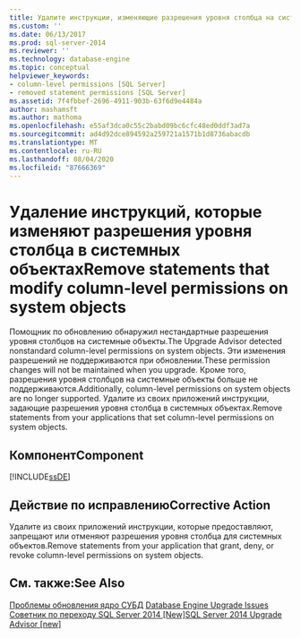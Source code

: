 ```yaml
---
title: Удалите инструкции, изменяющие разрешения уровня столбца на системные объекты | Документация Майкрософт
ms.custom: ''
ms.date: 06/13/2017
ms.prod: sql-server-2014
ms.reviewer: ''
ms.technology: database-engine
ms.topic: conceptual
helpviewer_keywords:
- column-level permissions [SQL Server]
- removed statement permissions [SQL Server]
ms.assetid: 7f4fbbef-2696-4911-903b-63f6d9e4484a
author: mashamsft
ms.author: mathoma
ms.openlocfilehash: e55af3dca0c55c2babd09bc6cfc48ed0ddf3ad7a
ms.sourcegitcommit: ad4d92dce894592a259721a1571b1d8736abacdb
ms.translationtype: MT
ms.contentlocale: ru-RU
ms.lasthandoff: 08/04/2020
ms.locfileid: "87666369"
---
```

# <a name="remove-statements-that-modify-column-level-permissions-on-system-objects"></a><span data-ttu-id="af5d1-102">Удаление инструкций, которые изменяют разрешения уровня столбца в системных объектах</span><span class="sxs-lookup"><span data-stu-id="af5d1-102">Remove statements that modify column-level permissions on system objects</span></span>
  <span data-ttu-id="af5d1-103">Помощник по обновлению обнаружил нестандартные разрешения уровня столбцов на системные объекты.</span><span class="sxs-lookup"><span data-stu-id="af5d1-103">The Upgrade Advisor detected nonstandard column-level permissions on system objects.</span></span> <span data-ttu-id="af5d1-104">Эти изменения разрешений не поддерживаются при обновлении.</span><span class="sxs-lookup"><span data-stu-id="af5d1-104">These permission changes will not be maintained when you upgrade.</span></span> <span data-ttu-id="af5d1-105">Кроме того, разрешения уровня столбцов на системные объекты больше не поддерживаются.</span><span class="sxs-lookup"><span data-stu-id="af5d1-105">Additionally, column-level permissions on system objects are no longer supported.</span></span> <span data-ttu-id="af5d1-106">Удалите из своих приложений инструкции, задающие разрешения уровня столбца в системных объектах.</span><span class="sxs-lookup"><span data-stu-id="af5d1-106">Remove statements from your applications that set column-level permissions on system objects.</span></span>  
  
## <a name="component"></a><span data-ttu-id="af5d1-107">Компонент</span><span class="sxs-lookup"><span data-stu-id="af5d1-107">Component</span></span>  
 [!INCLUDE[ssDE](../../includes/ssde-md.md)]  
  
## <a name="corrective-action"></a><span data-ttu-id="af5d1-108">Действие по исправлению</span><span class="sxs-lookup"><span data-stu-id="af5d1-108">Corrective Action</span></span>  
 <span data-ttu-id="af5d1-109">Удалите из своих приложений инструкции, которые предоставляют, запрещают или отменяют разрешения уровня столбца для системных объектов.</span><span class="sxs-lookup"><span data-stu-id="af5d1-109">Remove statements from your application that grant, deny, or revoke column-level permissions on system objects.</span></span>  
  
## <a name="see-also"></a><span data-ttu-id="af5d1-110">См. также:</span><span class="sxs-lookup"><span data-stu-id="af5d1-110">See Also</span></span>  
 <span data-ttu-id="af5d1-111">[Проблемы обновления ядро СУБД](../../../2014/sql-server/install/database-engine-upgrade-issues.md) </span><span class="sxs-lookup"><span data-stu-id="af5d1-111">[Database Engine Upgrade Issues](../../../2014/sql-server/install/database-engine-upgrade-issues.md) </span></span>  
 [<span data-ttu-id="af5d1-112">Советник по переходу SQL Server 2014 &#91;New&#93;</span><span class="sxs-lookup"><span data-stu-id="af5d1-112">SQL Server 2014 Upgrade Advisor &#91;new&#93;</span></span>](sql-server-2014-upgrade-advisor.md)  
  
  
